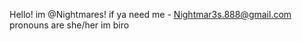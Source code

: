 Hello! im @Nightmares!
if ya need me - Nightmar3s.888@gmail.com
pronouns are she/her
im biro


<!---
Nightmares38/Nightmares38 is a ✨ special ✨ repository because its `README.md` (this file) appears on your GitHub profile.
You can click the Preview link to take a look at your changes.
--->
